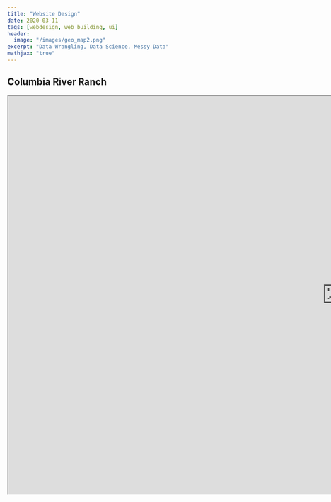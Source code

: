 ```yaml
---
title: "Website Design"
date: 2020-03-11
tags: [webdesign, web building, ui]
header:
  image: "/images/geo_map2.png"
excerpt: "Data Wrangling, Data Science, Messy Data"
mathjax: "true"
---
```


## Columbia River Ranch

<iframe src="https://www.columbiariverranch-inc.com/" width="1500px" height="900px" title="Columbia River Ranch"></iframe>
